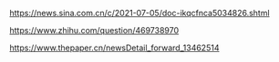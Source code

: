 https://news.sina.com.cn/c/2021-07-05/doc-ikqcfnca5034826.shtml

https://www.zhihu.com/question/469738970

https://www.thepaper.cn/newsDetail_forward_13462514